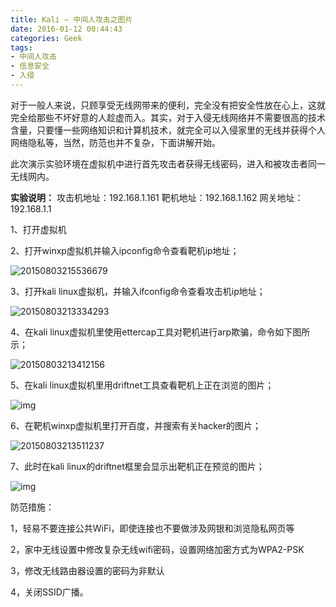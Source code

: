 ```yaml
---
title: Kali — 中间人攻击之图片
date: 2016-01-12 00:44:43
categories: Geek
tags:
- 中间人攻击
- 信息安全
- 入侵
---
```


对于一般人来说，只顾享受无线网带来的便利，完全没有把安全性放在心上，这就完全给那些不坏好意的人趁虚而入。其实，对于入侵无线网络并不需要很高的技术含量，只要懂一些网络知识和计算机技术，就完全可以入侵家里的无线并获得个人网络隐私等，当然，防范也并不复杂，下面讲解开始。

此次演示实验环境在虚拟机中进行首先攻击者获得无线密码，进入和被攻击者同一无线网内。

**实验说明：**
攻击机地址：192.168.1.161
靶机地址：192.168.1.162
网关地址：192.168.1.1

<!--MORE-->

1、打开虚拟机

 

2、打开winxp虚拟机并输入ipconfig命令查看靶机ip地址；

![20150803215536679](/images/20150803215536679.png)

  3、打开kali linux虚拟机，并输入ifconfig命令查看攻击机ip地址；

 ![20150803213334293](/images/20150803213334293.png)

 

 

4、在kali linux虚拟机里使用ettercap工具对靶机进行arp欺骗，命令如下图所示；

![20150803213412156](/images/20150803213412156.png)



5、在kali linux虚拟机里用driftnet工具查看靶机上正在浏览的图片；

 ![img](/images/20150803213445974.png)

 

6、在靶机winxp虚拟机里打开百度，并搜索有关hacker的图片；

 ![20150803213511237](/images/20150803213511237.png)

 

7、此时在kali linux的driftnet框里会显示出靶机正在预览的图片；

  ![img](/images/20150803213536433.png)

防范措施：

1，轻易不要连接公共WiFi，即使连接也不要做涉及网银和浏览隐私网页等

2，家中无线设置中修改复杂无线wifi密码，设置网络加密方式为WPA2-PSK

3，修改无线路由器设置的密码为非默认

4，关闭SSID广播。